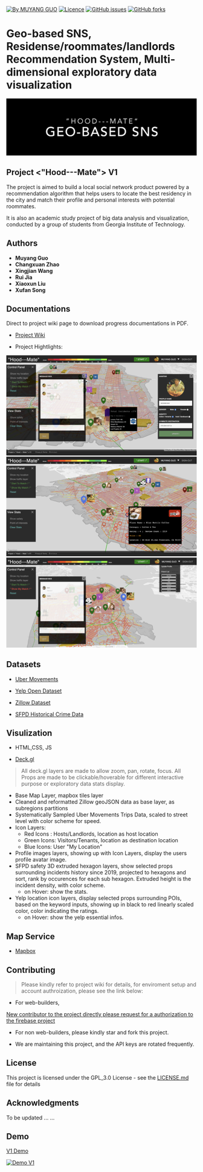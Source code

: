 [![By MUYANG GUO](https://img.shields.io/badge/by-muyangguo-blue.svg)](https://https://github.com/MUYANGGUO) [![Licence](https://img.shields.io/badge/license-GPL--3.0-blue.svg)](http://www.gnu.org/licenses/gpl-3.0.html) [![GitHub issues](https://img.shields.io/github/issues/MUYANGGUO/6242.svg)](https://github.com/MUYANGGUO/6242/issues/) [![GitHub forks](https://img.shields.io/github/stars/MUYANGGUO/6242.svg?style=social&label=Star)](https://github.com/MUYANGGUO/6242)


#  Geo-based SNS, Residense/roommates/landlords Recommendation System, Multi-dimensional exploratory data visualization

 
![title_logo](https://github.com/MUYANGGUO/6242/blob/master/readme_images/title_log.png)


## Project <"Hood---Mate"> V1

The project is aimed to build a local social network product powered by a recommendation algorithm that helps users to locate the best residency in the city and match their profile and personal interests with potential roommates.

It is also an academic study project of big data analysis and visualization, conducted by a group of students from Georgia Institute of Technology.  

## Authors

* **Muyang Guo**
* **Changxuan Zhao**
* **Xingjian Wang**
* **Rui Jia**
* **Xiaoxun Liu**
* **Xufan Song**

## Documentations

Direct to project wiki page to download progress documentations in PDF. 

- [Project Wiki](https://github.com/MUYANGGUO/6242/wiki)
 
- Project Hightlights:
 
 ![image1](https://github.com/MUYANGGUO/6242/blob/master/readme_images/image1.png)
 ![image2](https://github.com/MUYANGGUO/6242/blob/master/readme_images/image2.png)
 ![image3](https://github.com/MUYANGGUO/6242/blob/master/readme_images/image3.png)

## Datasets

- [Uber Movements](https://movement.uber.com/cities?lang=en-US)

- [Yelp Open Dataset](https://www.yelp.com/dataset)

- [Zillow Dataset](https://www.zillow.com/howto/api/APIOverview.htm)

- [SFPD Historical Crime Data](https://data.sfgov.org/Public-Safety/Police-Department-Incident-Reports-2018-to-Present/wg3w-h783)

## Visulization

- HTML,CSS, JS

- [Deck.gl](https://deck.gl/#/)

> All deck.gl layers are made to allow zoom, pan, rotate, focus. 
> All Props are made to be clickable/hoverable for different interactive purpose or exploratory data stats display.
 
  - Base Map Layer, mapbox tiles layer
  - Cleaned and reformatted Zillow geoJSON data as base layer, as subregions partitions
  - Systematically Sampled Uber Movements Trips Data, scaled to street level with color scheme for speed.
  - Icon Layers:
    - Red Icons : Hosts/Landlords, location as host location
    - Green Icons: Visitors/Tenants, location as destination location
    - Blue Icons: User "My Location"
  - Profile images layers, showing up with Icon Layers, display the users profile avatar image.
  - SFPD safety 3D extruded hexagon layers, show selected props surrounding incidents history since 2019, projected to hexagons and sort, rank by occurences for each sub hexagon. Extruded height is the incident density, with color scheme. 
    - on Hover: show the stats.
  - Yelp location icon layers, display selected props surrounding POIs, based on the keyword inputs, showing up in black to red linearly scaled color, color indicating the ratings. 
    - on Hover: show the yelp essential infos.

## Map Service

- [Mapbox](http://mapbox.com/)

## Contributing

> Please kindly refer to project wiki for details, for enviroment setup and account authroization, please see the link below:

- For web-builders,

[New contributor to the project directly please request for a authorization to the firebase project](https://github.com/MUYANGGUO/6242/wiki/Web-APP-Development-Environment-Setup-Guide)

- For non web-builders, please kindly star and fork this project.

- We are maintaining this project, and the API keys are rotated frequently.

## License

This project is licensed under the GPL_3.0 License - see the [LICENSE.md](/LICENSE) file for details

## Acknowledgments

To be updated ... ...

## Demo
[V1 Demo](https://www.youtube.com/watch?v=lmKRxIYy7Eo)

<a href="http://www.youtube.com/watch?feature=player_embedded&v=lmKRxIYy7Eo
" target="_blank"><img src="http://img.youtube.com/vi/lmKRxIYy7Eo/0.jpg" 
alt="Demo V1"/></a>
